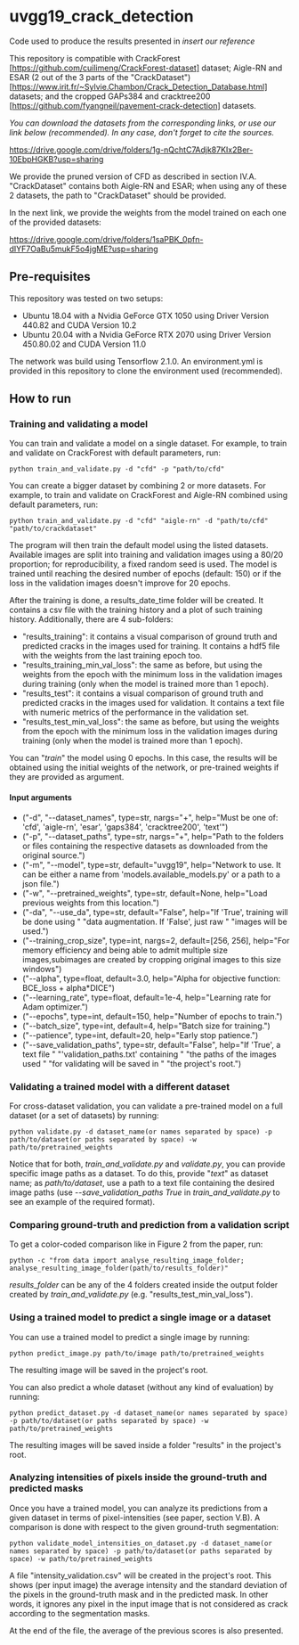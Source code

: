 # uvgg19_crack_detection
Code used to produce the results presented in _insert our reference_ 

This repository is compatible with CrackForest [https://github.com/cuilimeng/CrackForest-dataset] dataset; Aigle-RN and ESAR (2 out of the 3 parts of the "CrackDataset")[https://www.irit.fr/~Sylvie.Chambon/Crack_Detection_Database.html] datasets; and the cropped GAPs384 and cracktree200 [https://github.com/fyangneil/pavement-crack-detection] datasets.

_You can download the datasets from the corresponding links, or use our link below (recommended). In any case, don't forget to cite the sources._

https://drive.google.com/drive/folders/1g-nQchtC7Adjk87KIx2Ber-10EbpHGKB?usp=sharing

We provide the pruned version of CFD as described in section IV.A. "CrackDataset" contains both Aigle-RN and ESAR; when using any of these 2 datasets, the path to "CrackDataset" should be provided.

In the next link, we provide the weights from the model trained on each one of the provided datasets:

https://drive.google.com/drive/folders/1saPBK_0pfn-dIYF7OaBu5mukF5o4jgME?usp=sharing

## Pre-requisites
This repository was tested on two setups:
* Ubuntu 18.04 with a Nvidia GeForce GTX 1050 using Driver Version 440.82 and CUDA Version 10.2
* Ubuntu 20.04 with a Nvidia GeForce RTX 2070 using Driver Version 450.80.02 and CUDA Version 11.0

The network was build using Tensorflow 2.1.0. An environment.yml is provided in this repository to clone the environment used (recommended).

## How to run
### Training and validating a model
You can train and validate a model on a single dataset. For example, to train and validate on CrackForest with default parameters, run:
```
python train_and_validate.py -d "cfd" -p "path/to/cfd"
```

You can create a bigger dataset by combining 2 or more datasets. For example, to train and validate on CrackForest and Aigle-RN combined using default parameters, run:
```
python train_and_validate.py -d "cfd" "aigle-rn" -d "path/to/cfd" "path/to/crackdataset"
```

The program will then train the default model using the listed datasets. Available images are split into training and validation images using a 80/20 proportion; for reproducibility, a fixed random seed is used. The model is trained until reaching the desired number of epochs (default: 150) or if the loss in the validation images doesn't improve for 20 epochs.

After the training is done, a results_date_time folder will be created. It contains a csv file with the training history and a plot of such training history. Additionally, there are 4 sub-folders:
* "results_training": it contains a visual comparison of ground truth and predicted cracks in the images used for training. It contains a hdf5 file with the weights from the last training epoch too.
* "results_training_min_val_loss": the same as before, but using the weights from the epoch with the minimum loss in the validation images during training (only when the model is trained more than 1 epoch).
* "results_test": it contains a visual comparison of ground truth and predicted cracks in the images used for validation. It contains a text file with numeric metrics of the performance in the validation set.
* "results_test_min_val_loss": the same as before, but using the weights from the epoch with the minimum loss in the validation images during training (only when the model is trained more than 1 epoch).

You can "_train_" the model using 0 epochs. In this case, the results will be obtained using the initial weights of the network, or pre-trained weights if they are provided as argument.

#### Input arguments

* ("-d", "--dataset_names", type=str, nargs="+",
                        help="Must be one of: 'cfd', 'aigle-rn', 'esar', 'gaps384', 'cracktree200', 'text'")
* ("-p", "--dataset_paths", type=str, nargs="+",
                    help="Path to the folders or files containing the respective datasets as downloaded from the original source.")
* ("-m", "--model", type=str, default="uvgg19",
                    help="Network to use. It can be either a name from 'models.available_models.py' or a path to a json file.")
* ("-w", "--pretrained_weights", type=str, default=None,
                    help="Load previous weights from this location.")
* ("-da", "--use_da", type=str, default="False", help="If 'True', training will be done using "
                                                                       "data augmentation. If 'False', just raw "
                                                                       "images will be used.")
* ("--training_crop_size", type=int, nargs=2, default=[256, 256],
                    help="For memory efficiency and being able to admit multiple size images,subimages are created by cropping original images to this size windows")
* ("--alpha", type=float, default=3.0,
                    help="Alpha for objective function: BCE_loss + alpha*DICE")
* ("--learning_rate", type=float, default=1e-4, help="Learning rate for Adam optimizer.")
* ("--epochs", type=int, default=150, help="Number of epochs to train.")
* ("--batch_size", type=int, default=4, help="Batch size for training.")
* ("--patience", type=int, default=20, help="Early stop patience.")
* ("--save_validation_paths", type=str, default="False", help="If 'True', a text file "
                                                                               "'validation_paths.txt' containing "
                                                                               "the paths of the images used "
                                                                               "for validating will be saved in "
                                                                               "the project's root.")
### Validating a trained model with a different dataset
For cross-dataset validation, you can validate a pre-trained model on a full dataset (or a set of datasets) by running:
```
python validate.py -d dataset_name(or names separated by space) -p path/to/dataset(or paths separated by space) -w path/to/pretrained_weights
```

Notice that for both, _train_and_validate.py_ and _validate.py_, you can provide specific image paths as a dataset. To do this, provide "_text_" as dataset name; as _path/to/dataset_, use a path to a text file containing the desired image paths (use _--save_validation_paths True_ in _train_and_validate.py_ to see an example of the required format).

### Comparing ground-truth and prediction from a validation script
To get a color-coded comparison like in Figure 2 from the paper, run:
```
python -c "from data import analyse_resulting_image_folder; analyse_resulting_image_folder(path/to/results_folder)"
```
_results_folder_ can be any of the 4 folders created inside the output folder created by _train_and_validate.py_ (e.g. "results_test_min_val_loss").

### Using a trained model to predict a single image or a dataset
You can use a trained model to predict a single image by running:
```
python predict_image.py path/to/image path/to/pretrained_weights
```
The resulting image will be saved in the project's root.

You can also predict a whole dataset (without any kind of evaluation) by running:
```
python predict_dataset.py -d dataset_name(or names separated by space) -p path/to/dataset(or paths separated by space) -w path/to/pretrained_weights
```
The resulting images will be saved inside a folder "results" in the project's root.

### Analyzing intensities of pixels inside the ground-truth and predicted masks
Once you have a trained model, you can analyze its predictions from a given dataset in terms of pixel-intensities (see paper, section V.B). A comparison is done with respect to the given ground-truth segmentation:
```
python validate_model_intensities_on_dataset.py -d dataset_name(or names separated by space) -p path/to/dataset(or paths separated by space) -w path/to/pretrained_weights
```
A file "intensity_validation.csv" will be created in the project's root. This shows (per input image) the average intensity and the standard deviation of the pixels in the ground-truth mask and in the predicted mask. In other words, it ignores any pixel in the input image that is not considered as crack according to the segmentation masks.

At the end of the file, the average of the previous scores is also presented.
